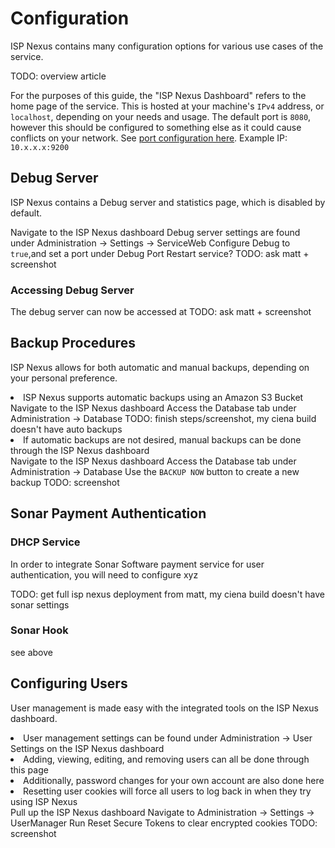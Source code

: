 # Configuration

ISP Nexus contains many configuration options for various use cases of the service.

<warning>TODO: overview article</warning>

<tip>
    For the purposes of this guide, the "ISP Nexus Dashboard" refers to the home page of the service.
    This is hosted at your machine's <code>IPv4</code> address, or <code>localhost</code>, depending on your needs and usage.
    The default port is <code>8080</code>, however this should be configured to something else as it could
    cause conflicts on your network. See <a href="Installation.md#first-deployment">port configuration here</a>.
    Example IP: <code>10.x.x.x:9200</code>
</tip>

## Debug Server

ISP Nexus contains a Debug server and statistics page, which is disabled by default.

<procedure title="Enabling Debug Server">
    <step>Navigate to the ISP Nexus dashboard</step>
    <step>Debug server settings are found under <control>Administration → Settings → ServiceWeb</control></step>
    <step>Configure <control>Debug</control> to <code>true</code>,and set a port under <control>Debug Port</control></step>
    <step>Restart service? <warning>TODO: ask matt + screenshot</warning></step>
</procedure>

### Accessing Debug Server

The debug server can now be accessed at
<warning>TODO: ask matt + screenshot</warning>

## Backup Procedures

ISP Nexus allows for both automatic and manual backups, depending on
your personal preference.

<procedure title="Automatic Backups">
    <list>
        <li>ISP Nexus supports automatic backups using an Amazon S3 Bucket</li>
    </list>
    <step>Navigate to the ISP Nexus dashboard</step>
    <step>Access the Database tab under <control>Administration → Database</control></step>
    <step><warning>TODO: finish steps/screenshot, my ciena build doesn't have auto backups</warning></step>
</procedure>

<procedure title="Manual Backups">
    <list>
        <li>If automatic backups are not desired, manual backups can be done through the ISP Nexus dashboard</li>
    </list>
    <step>Navigate to the ISP Nexus dashboard</step>
    <step>Access the Database tab under <control>Administration → Database</control></step>
    <step>Use the <code>BACKUP NOW</code> button to create a new backup</step>
    <step><warning>TODO: screenshot</warning></step>
</procedure>

## Sonar Payment Authentication

### DHCP Service

In order to integrate Sonar Software payment service for user authentication,
you will need to configure xyz

<warning>TODO: get full isp nexus deployment from matt, my ciena build doesn't have sonar settings</warning>

### Sonar Hook

<warning>see above</warning>

## Configuring Users

<p id="user-article">User management is made easy with the integrated tools on the ISP Nexus dashboard.</p>

<procedure title="User Management" id="user-manage">
    <list>
        <li>
            User management settings can be found under
            <control>Administration → User Settings</control> on the ISP Nexus dashboard
        </li>
        <li>Adding, viewing, editing, and removing users can all be done through this page</li>
        <li>Additionally, password changes for your own account are also done here</li>
    </list>
</procedure>

<procedure title="Clearing ISP Nexus User Cookies" id="user-reset">
    <list>
        <li>Resetting user cookies will force all users to log back in when they try using ISP Nexus</li>
    </list>
    <step>Pull up the ISP Nexus dashboard</step>
    <step>Navigate to <control>Administration → Settings → UserManager</control></step>
    <step>Run <control>Reset Secure Tokens</control> to clear encrypted cookies</step>
    <step><warning>TODO: screenshot</warning></step>
</procedure>